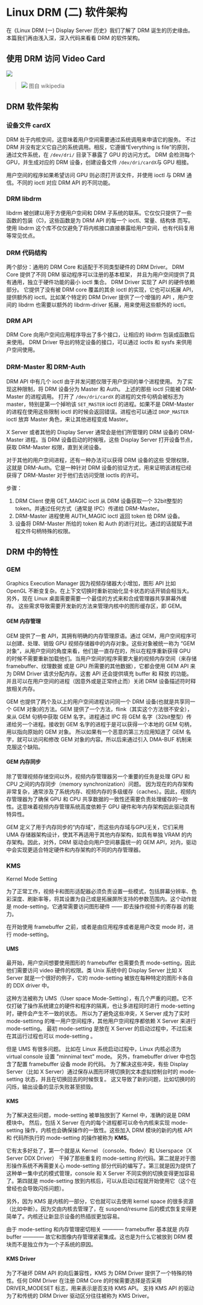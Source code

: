 # Linux DRM (二) 软件架构

在《Linux DRM (一) Display Server 历史》我们了解了 DRM 诞生的历史缘由。
本篇我们再由浅入深，深入代码来看看 DRM 的软件架构。

## 使用 DRM 访问 Video Card
![](http://ww1.sinaimg.cn/large/ba061518gy1fke2korjhij20m80dd3z0.jpg)

> ![](http://ww1.sinaimg.cn/large/ba061518gy1fke2ld7wgoj20m80de0td.jpg)
图自 wikipedia

## DRM 软件架构
### 设备文件 cardX
DRM 处于内核空间，这意味着用户空间需要通过系统调用来申请它的服务。
不过 DRM 并没有定义它自己的系统调用。相反，它遵循“Everything is file”的原则，通过文件系统，在 `/dev/dri/` 目录下暴露了 GPU 的访问方式。
DRM 会检测每个 GPU，并生成对应的 DRM 设备，创建设备文件 `/dev/dri/cardX`与 GPU 相接。

用户空间的程序如果希望访问 GPU 则必须打开该文件，并使用 ioctl 与 DRM 通信。不同的 ioctl 对应 DRM API 的不同功能。

### DRM libdrm
libdrm 被创建以用于方便用户空间和 DRM 子系统的联系。它仅仅只提供了一些函数的包装（C)，这些函数是为 DRM API 的每一个 ioctl、常量、结构体 而写。
使用 libdrm 这个库不仅仅避免了将内核接口直接暴露给用户空间，也有代码复用等常见优点。

### DRM 代码结构
两个部分：通用的 DRM Core 和适配于不同类型硬件的 DRM Driver。
DRM Core 提供了不同 DRM 驱动程序可以注册的基本框架，
并且为用户空间提供了具有通用，独立于硬件功能的最小 ioctl 集合。
DRM Driver 实现了 API 的硬件依赖部分。
它提供了没有被 DRM core 覆盖的其余 ioctl 的实现，它也可以拓展 API，提供额外的 ioctl。比如某个特定的 DRM Driver 提供了一个增强的 API ，用户空间的 libdrm 也需要以额外的 libdrm-driver 拓展，用来使用这些额外的 ioctl。

### DRM API
DRM Core 向用户空间应用程序导出了多个接口，让相应的 libdrm 包装成函数后来使用。
DRM Driver 导出的特定设备的接口，可以通过 ioctls 和 sysfs 来供用户空间使用。

### DRM-Master 和 DRM-Auth
DRM API 中有几个 ioctl 由于并发问题仅限于用户空间的单个进程使用。
为了实现这种限制，将 DRM 设备分为 Master 和 Auth。
上述的那些 ioctl 只能被 DRM-Master 的进程调用。
打开了 `/dev/dri/cardX` 的进程的文件句柄会被标志为 master，特别是第一个掉哟该 `SET_MASTER` ioctl 的进程。如果不是 DRM-Master 的进程在使用这些限制 ioctl 的时候会返回错误。进程也可以通过 `DROP_MASTER` ioctl 放弃 Master 角色，来让其他进程变成 Master。

X Server 或者其他的 Display Server 通常会是他们所管理的 DRM 设备的 DRM-Master 进程。当 DRM 设备启动的时候哦，这些 Display Server 打开设备节点，获取 DRM-Master 权限，直到关闭设备。

对于其他的用户空间进程，还有一种办法可以获得 DRM 设备的这些 受限权限，这就是 DRM-Auth。它是一种针对 DRM 设备的验证方式，用来证明该进程已经获得了 DRM-Master 对于他们去访问受限 ioctls 的许可。

步骤：
1. DRM Client 使用 GET_MAGIC ioctl 从 DRM 设备获取一个 32bit整型的 token。并通过任何方式（通常是 IPC）传递给 DRM-Master。
2. DRM-Master 进程使用 AUTH_MAGIC ioctl 返回 token 给 DRM 设备。
3. 设备将 DRM-Master 所给的 token 和 Auth 的进行对比。通过的话就赋予进程文件句柄特殊的权限。

## DRM 中的特性

### GEM
Graphics Execution Manager
因为视频存储器大小增加，图形 API 比如 OpenGL 不断变复杂。在上下文切换时重新初始化显卡状态的话开销会相当大。另外，现在 Linux 桌面需要需要一个最佳的方式来和合成管理器共享屏幕外缓存。
这些需求导致需要开发新的方法来管理内核中的图形缓存区，即 GEM。

#### GEM 内存管理
GEM 提供了一套 API，其拥有明确的内存管理原语。通过 GEM，用户空间程序可以创建、处理、销毁 GPU 视频存储器中的内存对象。这些对象被统一称为 “GEM 对象”，从用户空间的角度来看，他们是一直存在的，所以在程序重新获得 GPU 的时候不需要重新加载他们。当用户空间的程序需要大量的视频内存空间（来存储 framebuffer、纹理数据 或是 GPU 所需要的其他数据），它都会使用 GEM API 来为 DRM Driver 请求分配内存。这套 API 还会提供填充 buffer 和 释放 的功能。并且可以在用户空间的进程（因意外或是正常终止而）关闭 DRM 设备描述符时释放相关内存。

GEM 也提供了两个及以上的用户空间进程访问同一个 DRM 设备(也就是共享同一个 GEM 对象)的方法。GEM 提供了一个方法，flink（其实这个方法很不安全），来从 GEM 句柄中获取 GEM 名字。进程通过 IPC 将 GEM 名字（32bit整型）传递给另一个进程。接收到 GEM 名字的进程于是可以获得一个本地的 GEM 句柄，用以指向原始的 GEM 对象。
所以如果有一个恶意的第三方应用知道了 GEM 名字，就可以访问和修改 GEM 对象的内容。所以后来通过引入 DMA-BUF 机制来克服这个缺陷。

#### GEM 内存同步
除了管理视频存储空间以外，视频内存管理器另一个重要的任务是处理 GPU 和 CPU 之间的内存同步（memory synchronization）问题。
因为现在的内存架构非常复杂，通常涉及了系统内存、视频内存的多级缓存（caches）。因此，视频内存管理器为了确保 GPU 和 CPU 共享数据的一致性还需要负责处理缓存的一致性。这意味着视频内存管理系统高度依赖于 GPU 硬件和年内存架构因此驱动具有特异性。

GEM 定义了用于内存同步的“内存域”，而这些内存域与GPU无关，它们采用 UMA 存储器架构设计，使其不再适用于其他内存架构，如具有单独 VRAM 的内存架构。因此，对外，DRM 驱动会向用户空间暴露统一的 GEM API，对内，驱动中会实现更适合特定硬件和内存架构的不同的内存管理器。

### KMS
Kernel Mode Setting

为了正常工作，视频卡和图形适配器必须负责设置一些模式，包括屏幕分辨率、色彩深度、刷新率等，将其设置为自己或是拓展屏所支持的参数范围内。这个动作就是 mode-setting，它通常需要访问图形硬件 —— 即去操作视频卡的寄存器 的能力。

在开始使用 framebuffer 之前，或者是由应用程序或者是用户改变 mode 时，进行 mode-setting。

#### UMS
最开始，用户空间想要使用图形的 framebuffer 也需要负责 mode-setting，因此他们需要访问 video 硬件的权限。类 Unix 系统中的 Display Server 比如 X Server 就是一个很好的例子，它的 mode-setting 被放在每种特定的图形卡各自的 DDX driver 中。

这种方法被称为 UMS（User space Mode-Setting），有几个严重的问题。它不仅打破了操作系统建立的硬件和程序的隔离，也让多进程同时进行 mode-setting 时，硬件会产生不一致的状态。
所以为了避免这些冲突，X Server 成为了实时 mode-settinng 的唯一用户空间程序，其他用户空间程序都依赖 X Server 来进行 mode-setting。
最初 mode-setting 是放在 X Server 的启动过程中，不过后来在其运行过程也可以 mode-setting 。

但是 UMS 有很多问题。
比如在 Linux 系统启动过程中，Linux 内核必须为 virtual console 设置 "minnimal text" mode。
另外，framebuffer driver 中也包含了配置 framebuffer 设备 mode 的代码。
为了解决这些冲突，有些 Display Server（比如 X Server）通过保存从图形环境切换到文本虚拟控制台时的 mode-setting 状态，并且在切换回去的时候恢复。
这又导致了新的问题，比如切换时的闪烁，输出设备的显示失败甚至损毁。


#### KMS 
为了解决这些问题，mode-setting 被单独放到了 Kernel 中，准确的说是 DRM 模块中。
然后，包括 X Server 在内的每个进程都可以命令内核来实现 mode-setting 操作，内核也会确保操作的一致性。这些加入 DRM 模块的新的内核 API 和 代码所执行的 mode-setting 的操作被称为 **KMS**。

它有太多好处了，第一个就是从 Kernel （console、fbdev）和 Userspace（X Server DDX Driver） 干掉了那些重复的 mode-setting 的代码。第二就是对于图形操作系统不再需要关心 mode-setting 部分代码的编写了。第三就是因为提供了这种单一集中式的模式管理，console 和 X Server 不同实例的切换变得更加容易了。第四就是 mode-setting 放到内核后，可以从启动过程就开始使用它（这个在曾经也会导致闪烁问题）。

另外，因为 KMS 是内核的一部分，它也就可以去使用 kernel space 的很多资源（比如中断）。因为交由内核去管理了，在 suspend/resume 后的模式恢复变得更简单了。内核还让新显示设备的热插拔更加容易。

由于 mode-setting 和内存管理密切相关 ———— framebuffer 基本就是 内存buffer ———— 故它和图像内存管理紧密集成。这也是为什么它被放到 DRM 模块而不是独立作为一个子系统的原因。

#### KMS Driver
为了不破坏 DRM API 的向后兼容性，KMS 为 DRM Driver 提供了一个特殊的特性。任何 DRM Driver 在注册 DRM Core 的时候需要选择是否采用 DRIVER_MODESET 标志，用来表示是否支持 KMS API。
支持 KMS API 的驱动为了和传统的 DRM Driver 驱动区分往往被称为 KMS Driver。






